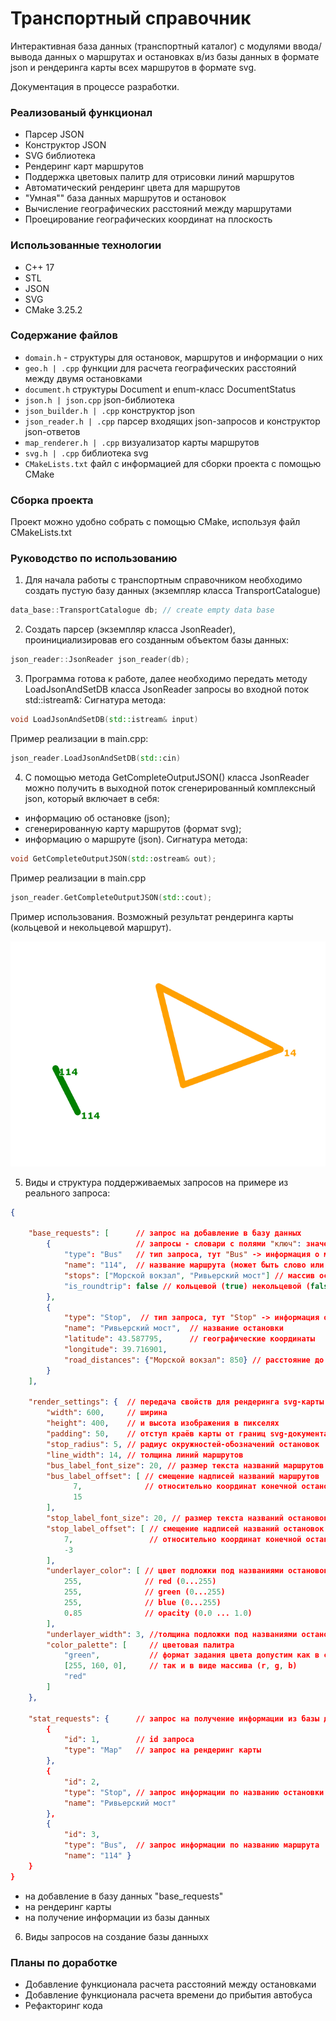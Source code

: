 # Транспортный справочник
Интерактивная база данных (транспортный каталог) с модулями ввода/вывода данных о маршрутах и остановках в/из базы данных в формате json и рендеринга карты всех маршрутов в формате svg.

Документация в процессе разработки.

### Реализованый функционал
- Парсер JSON
- Конструктор JSON
- SVG библиотека
- Рендеринг карт маршрутов
- Поддержка цветовых палитр для отрисовки линий маршрутов
- Автоматический рендеринг цвета для маршрутов
- "Умная"" база данных маршрутов и остановок
- Вычисление географических расстояний между маршрутами
- Проецирование географических координат на плоскость

### Использованные технологии
- C++ 17
- STL
- JSON
- SVG
- CMake 3.25.2

### Содержание файлов

- `domain.h` - структуры для остановок, маршрутов и информации о них
- `geo.h | .cpp` функции для расчета географических расстояний между двумя остановками
- `document.h` структуры Document и enum-класс DocumentStatus
- `json.h | json.cpp` json-библиотека
- `json_builder.h | .cpp` конструктор json
- `json_reader.h | .cpp` парсер входящих json-запросов и конструктор json-ответов
- `map_renderer.h | .cpp` визуализатор карты маршрутов
- `svg.h | .cpp` библиотека svg
- `CMakeLists.txt` файл с информацией для сборки проекта с помощью CMake

### Сборка проекта
Проект можно удобно собрать с помощью CMake, используя файл CMakeLists.txt

### Руководство по использованию
1. Для начала работы с транспортным справочником необходимо создать пустую  базу данных (экземпляр класса TransportCatalogue)
```C++
data_base::TransportCatalogue db; // create empty data base
```
2. Создать парсер (экземпляр класса JsonReader), проинициализировав его созданным объектом базы данных:
```C++
json_reader::JsonReader json_reader(db); 
```
3. Программа готова к работе, далeе необходимо передать методу LoadJsonAndSetDB класса JsonReader запросы во входной поток std::istream&:
Сигнатура метода:
```C++
void LoadJsonAndSetDB(std::istream& input)
```
Пример реализации в main.cpp:
```C++
json_reader.LoadJsonAndSetDB(std::cin)
```
4. С помощью метода GetCompleteOutputJSON() класса JsonReader можно получить в выходной поток сгенерированный комплексный json, который включает в себя:
- информацию об остановке (json);
- сгенерированную карту маршрутов (формат svg);
- информацию о маршруте (json).
Сигнатура метода:
```C++
void GetCompleteOutputJSON(std::ostream& out);
```
Пример реализации в main.cpp
```C++
json_reader.GetCompleteOutputJSON(std::cout);
```
Пример использования. Возможный результат рендеринга карты (кольцевой и некольцевой маршрут).

![Example svg](ex.png)

5. Виды и структура поддерживаемых запросов на примере из реального запроса:
```json
{

    "base_requests": [      // запрос на добавление в базу данных
        {                   // запросы - словари с полями "ключ": значение
            "type": "Bus"   // тип запроса, тут "Bus" -> информация о маршруте
            "name": "114",  // название маршрута (может быть слово или цифра)
            "stops": ["Морской вокзал", "Ривьерский мост"] // массив остановок маршрута
            "is_roundtrip": false // кольцевой (true) некольцевой (false) маршрут
        },
        {
            "type": "Stop",  // тип запроса, тут "Stop" -> информация об остановке
            "name": "Ривьерский мост",  // название остановки
            "latitude": 43.587795,      // географические координаты
            "longitude": 39.716901,
            "road_distances": {"Морской вокзал": 850} // расстояние до ближайших остановок
        }
    ],
  
    "render_settings": {  // передача свойств для рендеринга svg-карты
        "width": 600,     // ширина 
        "height": 400,    // и высота изображения в пикселях
        "padding": 50,    // отступ краёв карты от границ svg-документа
        "stop_radius": 5, // радиус окружностей-обозначений остановок
        "line_width": 14, // толщина линий маршрутов
        "bus_label_font_size": 20, // размер текста названий маршрутов
        "bus_label_offset": [ // смещение надписей названий маршрутов
              7,              // относительно координат конечной остановки (x,y)
              15
        ],
        "stop_label_font_size": 20, // размер текста названий остановок
        "stop_label_offset": [ // смещение надписей названий остановок
            7,                 // относительно координат конечной остановки (x,y)
            -3
        ],
        "underlayer_color": [ // цвет подложки под названиями остановок и маршрутов
            255,              // red (0...255)
            255,              // green (0...255)
            255,              // blue (0...255)
            0.85              // opacity (0.0 ... 1.0)
        ],
        "underlayer_width": 3, //толщина подложки под названиями остановок и маршрутов
        "color_palette": [     // цветовая палитра
            "green",           // формат задания цвета допустим как в строчном варианте
            [255, 160, 0],     // так и в виде массива (r, g, b)
            "red"
        ]
    },

    "stat_requests": {      // запрос на получение информации из базы данных
        {
            "id": 1,        // id запроса
            "type": "Map"   // запрос на рендеринг карты
        },
        {
            "id": 2,      
            "type": "Stop", // запрос информации по названию остановки
            "name": "Ривьерский мост"  
        },
        {
            "id": 3,
            "type": "Bus",  // запрос информации по названию маршрута
            "name": "114" }
    }
}
```
- на добавление в базу данных "base_requests"
- на рендеринг карты
- на получение информации из базы данных

6. Виды запросов на создание базы данныхх

### Планы по доработке
- Добавление функционала расчета расстояний между остановками
- Добавление функционала расчета времени до прибытия автобуса
- Рефакторинг кода
